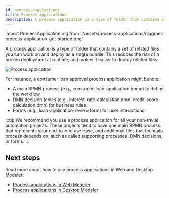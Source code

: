 ```yaml
---
id: process-applications
title: Process applications
description: A process application is a type of folder that contains a set of related files you can work on and deploy as a single bundle.
---
```


import ProcessApplicationImg from './assets/process-applications/diagram-process-application-get-started.png'

A process application is a type of folder that contains a set of related files you can work on and deploy as a single bundle. This reduces the risk of a broken deployment at runtime, and makes it easier to deploy related files.

<p><img src={ProcessApplicationImg} alt="Process application" /></p>

For instance, a consumer loan approval process application might bundle:

- A main BPMN process (e.g., consumer-loan-application.bpmn) to define the workflow.
- DMN decision tables (e.g., interest-rate-calculation.dmn, credit-score-calculation.dmn) for business rules.
- Forms (e.g., loan-application-review.form) for user interactions.

:::tip
We recommend you use a process application for all your non-trivial automation projects. These projects tend to have one main BPMN process that represents your end-to-end use case, and additional files that the main process depends on, such as called supporting processes, DMN decisions, or forms.
:::

## Next steps

Read more about how to use process applications in Web and Desktop Modeler:

- [Process applications in Web Modeler](/components/modeler/web-modeler/process-applications.md)
- [Process applications in Desktop Modeler](/components/modeler/desktop-modeler/process-applications.md)

